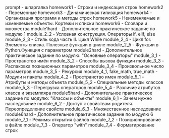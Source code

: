 prompt - шпаргалка
homework1 - Строки и индексация строк
homework2 - Переменные
homework3 - Динамическая типизация
homework4 - Организация программ и методы строк
homework5 - Неизменяемые и изменяемые объекты. Кортежи и списки
homework6 - Словари и множества
module1hard - Дополнительное практическое задание по модулю 1
module_2_2 - Условная конструкция. Операторы if, elif, else
module_2_3 - Стиль кода часть II. Цикл While
module_2_4 - Цикл for. Элементы списка. Полезные функции в цикле
module_2_5 - Функции в Python.Функция с параметром
module2hard - Дополнительное практическое задание по модулю: "Основные операторы"
module_3_1 - Пространство имён
module_3_2 - Способы вызова функции
module_3_3 - Распаковка позиционных параметров
module_3_4 - Произвольное число параметров
module_3_5 - Рекурсия
module_4_1, fake_math, true_math - Модули и пакеты
module_4_2 - Пространство имен
module_5_1 - Атрибуты и методы объекта
module_5_2 - Специальные методы классов
module_5_3 - Перегрузка операторов
module_5_4 - Различие атрибутов класса и экземпляра
module5hard - Дополнительное практическое задание по модулю: "Классы и объекты"
module_6_1 - Зачем нужно наследование
module_6_2 - Доступ к свойствам родителя. Переопределение свойств
module_6_3 - Множественное наследование
module6hard - Дополнительное практическое задание по модулю 6
module_7_1 - Режимы открытия файлов
module_7_2 - Позиционирование в файле
module_7_3 - Оператор "with"
module_7_4 - Форматирование строк
